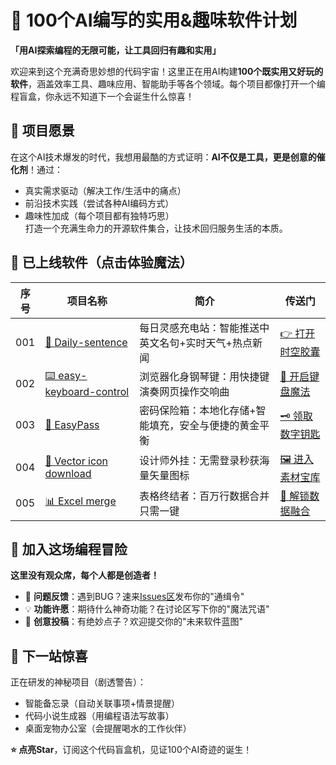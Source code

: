 # 🚀 100个AI编写的实用&趣味软件计划

**「用AI探索编程的无限可能，让工具回归有趣和实用」**

欢迎来到这个充满奇思妙想的代码宇宙！这里正在用AI构建**100个既实用又好玩的软件**，涵盖效率工具、趣味应用、智能助手等各个领域。每个项目都像打开一个编程盲盒，你永远不知道下一个会诞生什么惊喜！

## 🌟 项目愿景
在这个AI技术爆发的时代，我想用最酷的方式证明：**AI不仅是工具，更是创意的催化剂**！通过：
- 真实需求驱动（解决工作/生活中的痛点）
- 前沿技术实践（尝试各种AI编码方式）
- 趣味性加成（每个项目都有独特巧思）  
打造一个充满生命力的开源软件集合，让技术回归服务生活的本质。

## 🎁 已上线软件（点击体验魔法）
| 序号 | 项目名称 | 简介 | 传送门 |
|------|----------|------|--------|
| 001  | [📜 Daily-sentence](https://github.com/ashajia/100-AI-coded/blob/main/001%20Daily-sentence%EF%BC%88%E6%AF%8F%E6%97%A5%E4%B8%80%E5%8F%A5%EF%BC%89) | 每日灵感充电站：智能推送中英文名句+实时天气+热点新闻 | [👉 打开时空胶囊](https://github.com/ashajia/100-AI-coded/blob/main/001%20Daily-sentence%EF%BC%88%E6%AF%8F%E6%97%A5%E4%B8%80%E5%8F%A5%EF%BC%89) |
| 002  | [⌨️ easy-keyboard-control](https://github.com/ashajia/100-AI-coded/tree/main/002%20easy-keyboard-control-extension%EF%BC%88%E9%94%AE%E7%9B%98%E6%8E%A7%E5%88%B6%E6%B5%8F%E8%A7%88%E5%99%A8%E6%89%A9%E5%B1%95%EF%BC%89) | 浏览器化身钢琴键：用快捷键演奏网页操作交响曲 | [🎹 开启键盘魔法](https://github.com/ashajia/100-AI-coded/tree/main/002%20easy-keyboard-control-extension%EF%BC%88%E9%94%AE%E7%9B%98%E6%8E%A7%E5%88%B6%E6%B5%8F%E8%A7%88%E5%99%A8%E6%89%A9%E5%B1%95%EF%BC%89) |
| 003  | [🔑 EasyPass](https://github.com/ashajia/100-AI-coded/tree/main/003%20EasyPass%EF%BC%88%E5%AF%86%E7%A0%81%E7%AE%A1%E7%90%86%E5%B7%A5%E5%85%B7%EF%BC%89) | 密码保险箱：本地化存储+智能填充，安全与便捷的黄金平衡 | [🗝️ 领取数字钥匙](https://github.com/ashajia/100-AI-coded/tree/main/003%20EasyPass%EF%BC%88%E5%AF%86%E7%A0%81%E7%AE%A1%E7%90%86%E5%B7%A5%E5%85%B7%EF%BC%89) |
| 004  | [🎨 Vector icon download](https://github.com/ashajia/100-AI-coded/tree/main/004%20Vector%20icon%20download%EF%BC%88%E7%9F%A2%E9%87%8F%E5%9B%BE%E6%A0%87%E4%B8%8B%E8%BD%BD%E5%B7%A5%E5%85%B7%EF%BC%89) | 设计师外挂：无需登录秒获海量矢量图标 | [🖼️ 进入素材宝库](https://github.com/ashajia/100-AI-coded/tree/main/004%20Vector%20icon%20download%EF%BC%88%E7%9F%A2%E9%87%8F%E5%9B%BE%E6%A0%87%E4%B8%8B%E8%BD%BD%E5%B7%A5%E5%85%B7%EF%BC%89) |
| 005  | [📊 Excel merge](https://github.com/ashajia/100-AI-coded/tree/main/005%20Excel%20merge%EF%BC%88excel%E8%A1%A8%E6%A0%BC%E5%90%88%E5%B9%B6%E5%B7%A5%E5%85%B7%EF%BC%89) | 表格终结者：百万行数据合并只需一键 | [🔗 解锁数据融合](https://github.com/ashajia/100-AI-coded/tree/main/005%20Excel%20merge%EF%BC%88excel%E8%A1%A8%E6%A0%BC%E5%90%88%E5%B9%B6%E5%B7%A5%E5%85%B7%EF%BC%89) |

## 🤝 加入这场编程冒险
**这里没有观众席，每个人都是创造者！**
- 🐞 **问题反馈**：遇到BUG？速来[Issues区](https://github.com/ashajia/100-AI-coded/issues)发布你的"通缉令"
- 💡 **功能许愿**：期待什么神奇功能？在讨论区写下你的"魔法咒语"
- 🚀 **创意投稿**：有绝妙点子？欢迎提交你的"未来软件蓝图"

## 🌈 下一站惊喜
正在研发的神秘项目（剧透警告）：
- 智能备忘录（自动关联事项+情景提醒）
- 代码小说生成器（用编程语法写故事）
- 桌面宠物办公室（会提醒喝水的工作伙伴）

**⭐ 点亮Star**，订阅这个代码盲盒机，见证100个AI奇迹的诞生！
